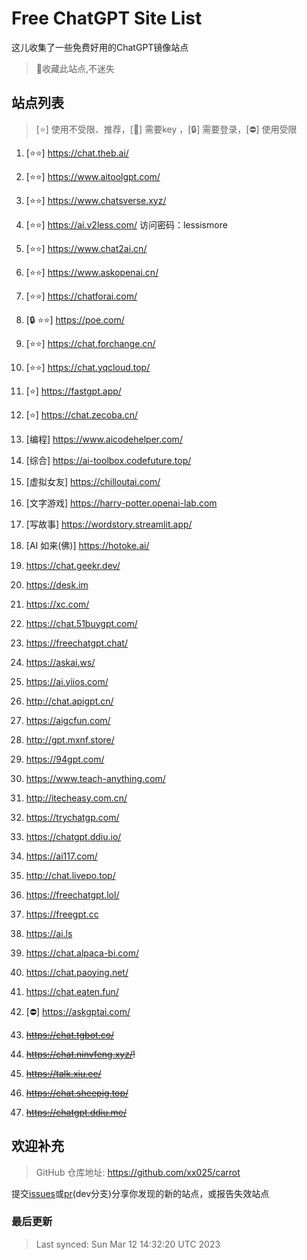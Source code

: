 # Free ChatGPT Site List

这儿收集了一些免费好用的ChatGPT镜像站点

> 🤭收藏此站点,不迷失


## 站点列表
>[⭐] 使用不受限、推荐，[🔑] 需要key ，[🔒] 需要登录，[⛔] 使用受限

1. [⭐⭐] https://chat.theb.ai/

2. [⭐⭐] https://www.aitoolgpt.com/

3. [⭐⭐] https://www.chatsverse.xyz/

4. [⭐⭐] https://ai.v2less.com/ 访问密码：lessismore

5. [⭐⭐] https://www.chat2ai.cn/

6. [⭐⭐] https://www.askopenai.cn/

7. [⭐⭐] https://chatforai.com/

8. [🔒 ⭐⭐] https://poe.com/

9. [⭐⭐] https://chat.forchange.cn/

10. [⭐⭐] https://chat.yqcloud.top/

11. [⭐] https://fastgpt.app/

12. [⭐] https://chat.zecoba.cn/

13. [编程] https://www.aicodehelper.com/

14. [综合] https://ai-toolbox.codefuture.top/

15. [虚拟女友] https://chilloutai.com/

16. [文字游戏] https://harry-potter.openai-lab.com

17. [写故事] https://wordstory.streamlit.app/

18. [AI 如来(佛)] https://hotoke.ai/

19. https://chat.geekr.dev/

20. https://desk.im

21. https://xc.com/

22. https://chat.51buygpt.com/

23. https://freechatgpt.chat/

24. https://askai.ws/

25. https://ai.yiios.com/

26. http://chat.apigpt.cn/

27. https://aigcfun.com/

28. http://gpt.mxnf.store/

29. https://94gpt.com/

30. https://www.teach-anything.com/

31. http://itecheasy.com.cn/

32. https://trychatgp.com/

33. https://chatgpt.ddiu.io/

34. https://ai117.com/

35. http://chat.livepo.top/

36. https://freechatgpt.lol/

37. https://freegpt.cc

38. https://ai.ls

39. https://chat.alpaca-bi.com/

40. https://chat.paoying.net/

41. https://chat.eaten.fun/

42. [⛔] https://askgptai.com/

43. ~~https://chat.tgbot.co/~~

44. ~~https://chat.ninvfeng.xyz/!~~

45. ~~https://talk.xiu.ee/~~

46. ~~https://chat.sheepig.top/~~

47. ~~https://chatgpt.ddiu.me/~~



## 欢迎补充
>GitHub 仓库地址: https://github.com/xx025/carrot

提交[issues](https://github.com/xx025/carrot/issues)或[pr](https://github.com/xx025/carrot/pulls)(dev分支)分享你发现的新的站点，或报告失效站点

### 最后更新

>Last synced: Sun Mar 12 14:32:20 UTC 2023
